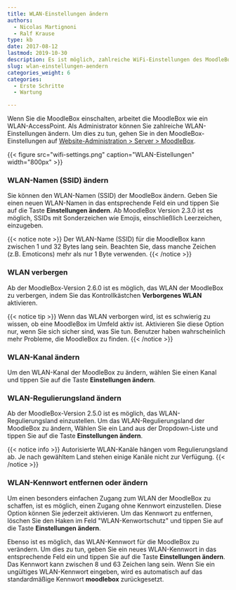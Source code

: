 ```yaml
---
title: WLAN-Einstellungen ändern
authors:
  - Nicolas Martignoni
  - Ralf Krause
type: kb
date: 2017-08-12
lastmod: 2019-10-30
description: Es ist möglich, zahlreiche WiFi-Einstellungen des MoodleBox AccessPoint zu ändern.
slug: wlan-einstellungen-aendern
categories_weight: 6
categories:
  - Erste Schritte
  - Wartung

---
```

Wenn Sie die MoodleBox einschalten, arbeitet die MoodleBox wie ein WLAN-AccessPoint. Als Administrator können Sie zahlreiche WLAN-Einstellungen ändern. Um dies zu tun, gehen Sie in den MoodleBox-Einstellungen auf [Website-Administration > Server > MoodleBox][1].

{{< figure src="wifi-settings.png" caption="WLAN-Eistellungen" width="800px" >}}

### WLAN-Namen (SSID) ändern

Sie können den WLAN-Namen (SSID) der MoodleBox ändern. Geben Sie einen neuen WLAN-Namen in das entsprechende Feld ein und tippen Sie auf die Taste __Einstellungen ändern__. Ab MoodleBox Version 2.3.0 ist es möglich, SSIDs mit Sonderzeichen wie Emojis, einschließlich Leerzeichen, einzugeben.

{{< notice note >}}
Der WLAN-Name (SSID) für die MoodleBox kann zwischen 1 und 32 Bytes lang sein. Beachten Sie, dass manche Zeichen (z.B. Emoticons) mehr als nur 1 Byte verwenden.
{{< /notice >}}

### WLAN verbergen

Ab der MoodleBox-Version 2.6.0 ist es möglich, das WLAN der MoodleBox zu verbergen, indem Sie das Kontrollkästchen __Verborgenes WLAN__ aktivieren.

{{< notice tip >}}
Wenn das WLAN verborgen wird, ist es schwierig zu wissen, ob eine MoodleBox im Umfeld aktiv ist. Aktivieren Sie diese Option nur, wenn Sie sich sicher sind, was Sie tun. Benutzer haben wahrscheinlich mehr Probleme, die MoodleBox zu finden.
{{< /notice >}}


### WLAN-Kanal ändern

Um den WLAN-Kanal der MoodleBox zu ändern, wählen Sie einen Kanal und tippen Sie auf die Taste __Einstellungen ändern__.

### WLAN-Regulierungsland ändern

Ab der MoodleBox-Version 2.5.0 ist es möglich, das WLAN-Regulierungsland einzustellen. Um das WLAN-Regulierungsland der MoodleBox zu ändern, Wählen Sie ein Land aus der Dropdown-Liste und tippen Sie auf die Taste __Einstellungen ändern__.

{{< notice info >}}
Autorisierte WLAN-Kanäle hängen vom Regulierungsland ab. Je nach gewähltem Land stehen einige Kanäle nicht zur Verfügung.
{{< /notice >}}

### WLAN-Kennwort entfernen oder ändern

Um einen besonders einfachen Zugang zum WLAN der MoodleBox zu schaffen, ist es möglich, einen Zugang ohne Kennwort einzustellen. Diese Option können Sie jederzeit aktivieren. Um das Kennwort zu entfernen, löschen Sie den Haken im Feld "WLAN-Kenwortschutz" und tippen Sie auf die Taste __Einstellungen ändern__.

Ebenso ist es möglich, das WLAN-Kennwort für die MoodleBox zu verändern. Um dies zu tun, geben Sie ein neues WLAN-Kennwort in das entsprechende Feld ein und tippen Sie auf die Taste __Einstellungen ändern__. Das Kennwort kann zwischen 8 und 63 Zeichen lang sein. Wenn Sie ein ungültiges WLAN-Kennwort eingeben, wird es automatisch auf das standardmäßige Kennwort __moodlebox__ zurückgesetzt.

 [1]: http://moodlebox.home/admin/tool/moodlebox/index.php

